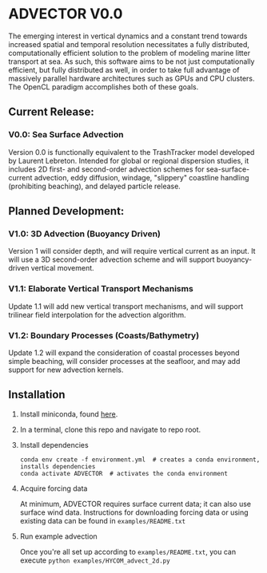# ADVECTOR V0.0
The emerging interest in vertical dynamics and a constant trend towards increased spatial and temporal resolution necessitates a fully distributed, computationally efficient solution to the problem of modeling marine litter transport at sea.  As such, this software aims to be not just computationally efficient, but fully distributed as well, in order to take full advantage of massively parallel hardware architectures such as GPUs and CPU clusters.  The OpenCL paradigm accomplishes both of these goals.

## Current Release:
### V0.0: Sea Surface Advection
Version 0.0 is functionally equivalent to the TrashTracker model developed by Laurent Lebreton.  Intended for global or regional dispersion studies, it includes 2D first- and second-order advection schemes for sea-surface-current advection, eddy diffusion, windage, "slippery" coastline handling (prohibiting beaching), and delayed particle release.

## Planned Development:
### V1.0: 3D Advection (Buoyancy Driven)
Version 1 will consider depth, and will require vertical current as an input.  It will use a 3D second-order advection scheme and will support buoyancy-driven vertical movement.

### V1.1: Elaborate Vertical Transport Mechanisms
Update 1.1 will add new vertical transport mechanisms, and will support trilinear field interpolation for the advection algorithm.
### V1.2: Boundary Processes (Coasts/Bathymetry)
Update 1.2 will expand the consideration of coastal processes beyond simple beaching, will consider processes at the seafloor, and may add support for new advection kernels.
## Installation
1. Install miniconda, found [here](https://docs.conda.io/en/latest/miniconda.html).
2. In a terminal, clone this repo and navigate to repo root.
3. Install dependencies
    ```
   conda env create -f environment.yml  # creates a conda environment, installs dependencies
   conda activate ADVECTOR  # activates the conda environment
    ```
4. Acquire forcing data

    At minimum, ADVECTOR requires surface current data; it can also use surface wind data.  Instructions for downloading forcing data or using existing data can be found in `examples/README.txt`

5. Run example advection

    Once you're all set up according to `examples/README.txt`, you can execute `python examples/HYCOM_advect_2d.py`
